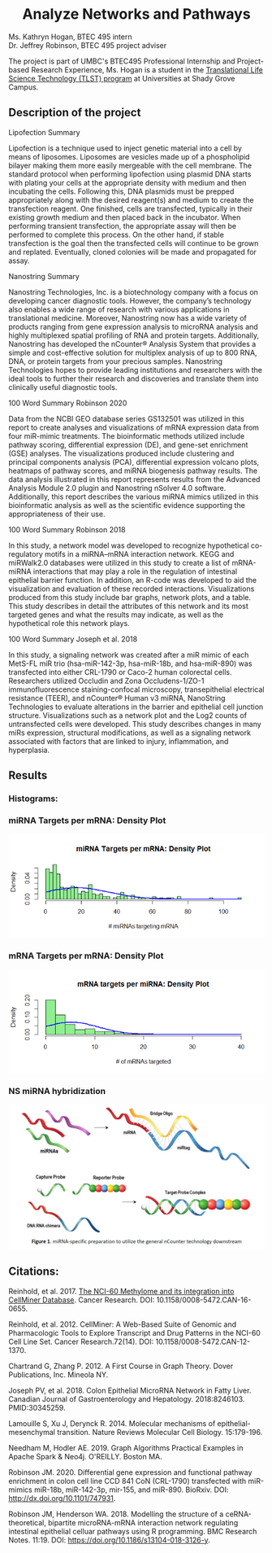 <h1 align="center">
Analyze Networks and Pathways</h1>


Ms. Kathryn Hogan, BTEC 495 intern<br>
Dr. Jeffrey Robinson, BTEC 495 project adviser

The project is part of UMBC's BTEC495 Professional Internship and Project-based Research Experience, Ms. Hogan is a student in the [Translational Life Science Technology (TLST) program](http://shadygrove.umbc.edu/tlst.php) at Universities at Shady Grove Campus.

<h2 align="left">
Description of the project
</h2>

Lipofection Summary 

Lipofection is a technique used to inject genetic material into a cell by means of liposomes. Liposomes are vesicles made up of a phospholipid bilayer making them more easily mergeable with the cell membrane. The standard protocol when performing lipofection using plasmid DNA starts with plating your cells at the appropriate density with medium and then incubating the cells. Following this, DNA plasmids must be prepped appropriately along with the desired reagent(s) and medium to create the transfection reagent. One finished, cells are transfected, typically in their existing growth medium and then placed back in the incubator. When performing transient transfection, the appropriate assay will then be performed to complete this process. On the other hand, if stable transfection is the goal then the transfected cells will continue to be grown and replated. Eventually, cloned colonies will be made and propagated for assay. 

 
Nanostring Summary 

Nanostring Technologies, Inc. is a biotechnology company with a focus on developing cancer diagnostic tools. However, the company’s technology also enables a wide range of research with various applications in translational medicine. Moreover, Nanostring now has a wide variety of products ranging from gene expression analysis to microRNA analysis and highly multiplexed spatial profiling of RNA and protein targets. Additionally, Nanostring has developed the nCounter® Analysis System that provides a simple and cost-effective solution for multiplex analysis of up to 800 RNA, DNA, or protein targets from your precious samples. Nanostring Technologies hopes to provide leading institutions and researchers with the ideal tools to further their research and discoveries and translate them into clinically useful diagnostic tools. 

100 Word Summary Robinson 2020

Data from the NCBI GEO database series GS132501 was utilized in this report to create analyses and visualizations of mRNA expression data from four miR-mimic treatments. The bioinformatic methods utilized include pathway scoring, differential expression (DE), and gene-set enrichment (GSE) analyses. The visualizations produced include clustering and principal components analysis (PCA), differential expression volcano plots, heatmaps of pathway scores, and miRNA biogenesis pathway results. The data analysis illustrated in this report represents results from the Advanced Analysis Module 2.0 plugin and Nanostring nSolver 4.0 software. Additionally, this report describes the various miRNA mimics utilized in this bioinformatic analysis as well as the scientific evidence supporting the appropriateness of their use.



100 Word Summary Robinson 2018

In this study, a network model was developed to recognize hypothetical co-regulatory motifs in a miRNA–mRNA interaction network. KEGG and miRWalk2.0 databases were utilized in this study to create a list of mRNA-miRNA interactions that may play a role in the regulation of intestinal epithelial barrier function. In addition, an R-code was developed to aid the visualization and evaluation of these recorded interactions. Visualizations produced from this study include bar graphs, network plots, and a table. This study describes in detail the attributes of this network and its most targeted genes and what the results may indicate, as well as the hypothetical role this network plays.


100 Word Summary Joseph et al. 2018

In this study, a signaling network was created after a miR mimic of each MetS-FL miR trio (hsa-miR-142-3p, hsa-miR-18b, and hsa-miR-890) was transfected into either CRL-1790 or Caco-2 human colorectal cells. Researchers utilized Occludin and Zona Occludens-1/ZO-1 immunofluorescence staining-confocal microscopy, transepithelial electrical resistance (TEER), and nCounter® Human v3 miRNA, NanoString Technologies to evaluate alterations in the barrier and epithelial cell junction structure. Visualizations such as a network plot and the Log2 counts of untransfected cells were developed. This study describes changes in many miRs expression, structural modifications, as well as a signaling network associated with factors that are linked to injury, inflammation, and hyperplasia.



<h2 align="left">
Results
</h2>

### Histograms: 

### miRNA Targets per mRNA: Density Plot
![](Fig_Output/Rplot.png)

### mRNA Targets per mRNA: Density Plot
![](Fig_Output/Rplot01.png)

### NS miRNA hybridization
![](Fig_Output/NS_miRNA_protocol.jpg)


<h2 align="left">
Citations:
</h2>

Reinhold, et al. 2017. [The NCI-60 Methylome and its integration into CellMiner Database](https://cancerres.aacrjournals.org/content/77/3/601). Cancer Research. DOI: 10.1158/0008-5472.CAN-16-0655.

Reinhold, et al. 2012. CellMiner: A Web-Based Suite of Genomic and Pharmacologic Tools to Explore Transcript and Drug Patterns in the NCI-60 Cell Line Set. Cancer Research.72(14). DOI: 10.1158/0008-5472.CAN-12-1370. 

Chartrand G, Zhang P. 2012. A First Course in Graph Theory. Dover Publications, Inc. Mineola NY.

Joseph PV, et al. 2018. Colon Epithelial MicroRNA Network in Fatty Liver. Canadian Journal of Gastroenterology and Hepatology. 2018:8246103. PMID:30345259.

Lamouille S, Xu J, Derynck R. 2014. Molecular mechanisms of epithelial-mesenchymal transition. Nature Reviews Molecular Cell Biology. 15:179-196. 

Needham M, Hodler AE. 2019. Graph Algorithms Practical Examples in Apache Spark & Neo4j. O'REILLY. Boston MA.

Robinson JM. 2020. Differential gene expression and functional pathway enrichment in colon cell line CCD 841 CoN (CRL-1790) transfected with miR-mimics miR-18b, miR-142-3p, mir-155, and miR-890.  BioRxiv. DOI: http://dx.doi.org/10.1101/747931.

Robinson JM, Henderson WA. 2018. Modelling the structure of a ceRNA-theoretical, bipartite microRNA-mRNA interaction network regulating intestinal epithelial celluar pathways using R programming.  BMC Research Notes. 11:19. DOI: https://doi.org/10.1186/s13104-018-3126-y.


